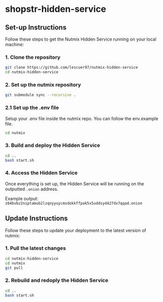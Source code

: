 # shopstr-hidden-service

## Set-up Instructions

Follow these steps to get the Nutmix Hidden Service running on your local machine:

### 1. Clone the repository

```bash
git clone https://github.com/lescuer97/nutmix-hidden-service
cd nutmix-hidden-service
```

### 2. Set up the nutmix repository

```bash
git submodule sync --recursive .
```
### 2.1 Set up the .env file

Setup your .env file inside the nutmix repo. You can follow the env.example file.

```bash
cd nutmix
```

### 3. Build and deploy the Hidden Service

```bash
cd ..
bash start.sh
```

### 4. Access the Hidden Service

Once everything is set up, the Hidden Service will be running on the outputted `.onion` address.

Example output: `z64bvbz2niptamub2lzqnyyuycmsdokkffpak5x5uddsyd427dx7qqad.onion`

## Update Instructions

Follow these steps to update your deployment to the latest version of nutmix:

### 1. Pull the latest changes

```bash
cd nutmix-hidden-service
cd nutmix
git pull
```
### 2. Rebuild and redoply the Hidden Service

```bash
cd ..
bash start.sh
```
